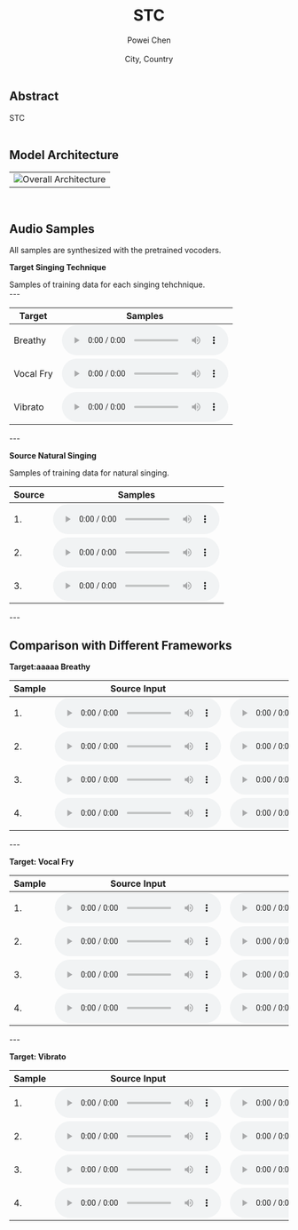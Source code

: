 # <center> STC</center>
<center>Powei Chen</center><br>
<center>City, Country</center> 
<br>

## Abstract
<div style="text-align: justify"> STC </div>

<br>

## Model Architecture
<table border="0">
  <tbody>
    <tr>
      <td><img src="figs/Proposed_FW.pdf" alt="Overall Architecture"></td>
    </tr>
  </tbody>
</table>

<br>


## Audio Samples
<div style="text-align: justify"> All samples are synthesized with the pretrained vocoders.</div>

**Target Singing Technique**
<div style="text-align: justify"> Samples of training data for each singing tehchnique.</div>
---
<table>
  <thead>
    <tr>
      <th>Target</th>
      <th>Samples</th>
    </tr>
  </thead>
  <tbody>
    <tr>
      <td>Breathy</td>
      <td><audio controls="" preload="auto">
            <source src="target_waves/breathy.wav"></audio></td>
    </tr>
    <tr>
      <td>Vocal Fry</td>
      <td><audio controls="" preload="auto">
            <source src="target_waves/vocal_fry.wav"></audio></td>
    </tr>
    <tr>
      <td>Vibrato</td>
      <td><audio controls="" preload="auto">
            <source src="target_waves/vibrato.wav"></audio></td>
    </tr>
  </tbody>
</table>
---

**Source Natural Singing**
<div style="text-align: justify"> Samples of training data for natural singing.</div>
<table>
  <thead>
    <tr>
      <th>Source</th>
      <th>Samples</th>
    </tr>
  </thead>
  <tbody>
    <tr>
      <td>1.</td>
      <td><audio controls="" preload="auto">
            <source src="source_waves/natural_singing.wav"></audio></td>
    </tr>
    <tr>
      <td>2.</td>
      <td><audio controls="" preload="auto">
            <source src="source_waves/natural_singing.wav"></audio></td>
    </tr>
    <tr>
      <td>3.</td>
      <td><audio controls="" preload="auto">
            <source src="source_waves/natural_singing.wav"></audio></td>
    </tr>

  </tbody>
</table>
---

<br>

## Comparison with Different Frameworks

**Target:aaaaa Breathy**


<table align="center">
  <thead>
    <tr>
      <th>Sample</th>
      <th>Source Input</th>
      <th><img src="https://render.githubusercontent.com/render/math?math=e^{i \pi} = -1"></th>
      <th>$M_{w/o}$</th>
      <th>$M_{w/}$</th>
    </tr>
  </thead>
  <tbody>
   <tr>
      <td>1.</td>
      <td><audio controls="" preload="auto"><source src="sample/a.wav"></audio></td>
      <td><audio controls="" preload="auto"><source src="sample/a.wav"></audio></td>
      <td><audio controls="" preload="auto"><source src="sample/a.wav"></audio></td>
      <td><audio controls="" preload="auto"><source src="sample/a.wav"></audio></td>
    </tr>
    <tr>
      <td>2.</td>
      <td><audio controls="" preload="auto"><source src="sample/a.wav"></audio></td>
      <td><audio controls="" preload="auto"><source src="sample/a.wav"></audio></td>
      <td><audio controls="" preload="auto"><source src="sample/a.wav"></audio></td>
      <td><audio controls="" preload="auto"><source src="sample/a.wav"></audio></td>
    </tr>
    <tr>
      <td>3.</td>
      <td><audio controls="" preload="auto"><source src="sample/a.wav"></audio></td>
      <td><audio controls="" preload="auto"><source src="sample/a.wav"></audio></td>
      <td><audio controls="" preload="auto"><source src="sample/a.wav"></audio></td>
      <td><audio controls="" preload="auto"><source src="sample/a.wav"></audio></td>
    </tr>
    <tr>
      <td>4.</td>
      <td><audio controls="" preload="auto"><source src="sample/a.wav"></audio></td>
      <td><audio controls="" preload="auto"><source src="sample/a.wav"></audio></td>
      <td><audio controls="" preload="auto"><source src="sample/a.wav"></audio></td>
      <td><audio controls="" preload="auto"><source src="sample/a.wav"></audio></td>
    </tr>
  </tbody>
</table>
---


**Target: Vocal Fry**


<table align="center">
  <thead>
    <tr>
      <th>Sample</th>
      <th>Source Input</th>
      <th>$Base$</th>
      <th>$M_{w/o}$</th>
      <th>$M_{w/}$</th>
    </tr>
  </thead>
  <tbody>
   <tr>
      <td>1.</td>
      <td><audio controls="" preload="auto"><source src="sample/a.wav"></audio></td>
      <td><audio controls="" preload="auto"><source src="sample/a.wav"></audio></td>
      <td><audio controls="" preload="auto"><source src="sample/a.wav"></audio></td>
      <td><audio controls="" preload="auto"><source src="sample/a.wav"></audio></td>
    </tr>
    <tr>
      <td>2.</td>
      <td><audio controls="" preload="auto"><source src="sample/a.wav"></audio></td>
      <td><audio controls="" preload="auto"><source src="sample/a.wav"></audio></td>
      <td><audio controls="" preload="auto"><source src="sample/a.wav"></audio></td>
      <td><audio controls="" preload="auto"><source src="sample/a.wav"></audio></td>
    </tr>
    <tr>
      <td>3.</td>
      <td><audio controls="" preload="auto"><source src="sample/a.wav"></audio></td>
      <td><audio controls="" preload="auto"><source src="sample/a.wav"></audio></td>
      <td><audio controls="" preload="auto"><source src="sample/a.wav"></audio></td>
      <td><audio controls="" preload="auto"><source src="sample/a.wav"></audio></td>
    </tr>
    <tr>
      <td>4.</td>
      <td><audio controls="" preload="auto"><source src="sample/a.wav"></audio></td>
      <td><audio controls="" preload="auto"><source src="sample/a.wav"></audio></td>
      <td><audio controls="" preload="auto"><source src="sample/a.wav"></audio></td>
      <td><audio controls="" preload="auto"><source src="sample/a.wav"></audio></td>
    </tr>
  </tbody>
</table>
---


**Target: Vibrato**


<table align="center">
  <thead>
    <tr>
      <th>Sample</th>
      <th>Source Input</th>
      <th>$Base$</th>
      <th>$M_{w/o}$</th>
      <th>$M_{w/}$</th>
    </tr>
  </thead>
  <tbody>
   <tr>
      <td>1.</td>
      <td><audio controls="" preload="auto"><source src="sample/a.wav"></audio></td>
      <td><audio controls="" preload="auto"><source src="sample/a.wav"></audio></td>
      <td><audio controls="" preload="auto"><source src="sample/a.wav"></audio></td>
      <td><audio controls="" preload="auto"><source src="sample/a.wav"></audio></td>
    </tr>
    <tr>
      <td>2.</td>
      <td><audio controls="" preload="auto"><source src="sample/a.wav"></audio></td>
      <td><audio controls="" preload="auto"><source src="sample/a.wav"></audio></td>
      <td><audio controls="" preload="auto"><source src="sample/a.wav"></audio></td>
      <td><audio controls="" preload="auto"><source src="sample/a.wav"></audio></td>
    </tr>
    <tr>
      <td>3.</td>
      <td><audio controls="" preload="auto"><source src="sample/a.wav"></audio></td>
      <td><audio controls="" preload="auto"><source src="sample/a.wav"></audio></td>
      <td><audio controls="" preload="auto"><source src="sample/a.wav"></audio></td>
      <td><audio controls="" preload="auto"><source src="sample/a.wav"></audio></td>
    </tr>
    <tr>
      <td>4.</td>
      <td><audio controls="" preload="auto"><source src="sample/a.wav"></audio></td>
      <td><audio controls="" preload="auto"><source src="sample/a.wav"></audio></td>
      <td><audio controls="" preload="auto"><source src="sample/a.wav"></audio></td>
      <td><audio controls="" preload="auto"><source src="sample/a.wav"></audio></td>
    </tr>
  </tbody>
</table>

